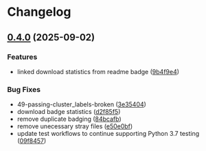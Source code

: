 # Changelog

## [0.4.0](https://github.com/vc1492a/PyNomaly/compare/0.3.4...v0.4.0) (2025-09-02)


### Features

* linked download statistics from readme badge ([9b4f9e4](https://github.com/vc1492a/PyNomaly/commit/9b4f9e4e78f713264e6b1341454c5b7e76151311))


### Bug Fixes

* 49-passing-cluster_labels-broken ([3e35404](https://github.com/vc1492a/PyNomaly/commit/3e35404f8a43e955fd28306073679b33fa6a08b5))
* download badge statistics ([d2f85f5](https://github.com/vc1492a/PyNomaly/commit/d2f85f548ea6520d7df8fd1697a2c85d4db5ee3f))
* remove duplicate badging ([84bcafb](https://github.com/vc1492a/PyNomaly/commit/84bcafbde3f4213b8b5d1e37df5fddd7200c24a7))
* remove unecessary stray files ([e50e0bf](https://github.com/vc1492a/PyNomaly/commit/e50e0bf0445bb82aac5ee13f0e5e5276a2237cba))
* update test workflows to continue supporting Python 3.7 testing ([09f8457](https://github.com/vc1492a/PyNomaly/commit/09f84570fddee873cea25d8a20b2cec88b012ce1))
